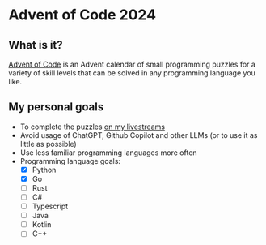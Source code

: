 # Advent of Code 2024

## What is it?

[Advent of Code](https://adventofcode.com/2024/about) is an Advent calendar of small programming puzzles for a variety of skill levels that can be solved in any programming language you like.

## My personal goals

- To complete the puzzles [on my livestreams](https://twitch.tv/RythonDev)
- Avoid usage of ChatGPT, Github Copilot and other LLMs (or to use it as little as possible)
- Use less familiar programming languages more often
- Programming language goals:
  - [x] Python
  - [x] Go
  - [ ] Rust
  - [ ] C#
  - [ ] Typescript
  - [ ] Java
  - [ ] Kotlin
  - [ ] C++